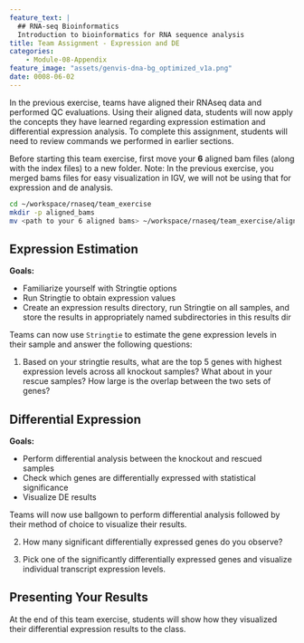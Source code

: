 ```yaml
---
feature_text: |
  ## RNA-seq Bioinformatics
  Introduction to bioinformatics for RNA sequence analysis
title: Team Assignment - Expression and DE
categories:
    - Module-08-Appendix
feature_image: "assets/genvis-dna-bg_optimized_v1a.png"
date: 0008-06-02
---
```

In the previous exercise, teams have aligned their RNAseq data and performed QC evaluations. Using their aligned data, students will now apply the concepts they have learned regarding expression estimation and differential expression analysis. To complete this assignment, students will need to review commands we performed in earlier sections.

Before starting this team exercise, first move your **6** aligned bam files (along with the index files) to a new folder. Note: In the previous exercise, you merged bams files for easy visualization in IGV, we will not be using that for expression and de analysis.

```bash
cd ~/workspace/rnaseq/team_exercise
mkdir -p aligned_bams
mv <path to your 6 aligned bams> ~/workspace/rnaseq/team_exercise/aligned_bams
```

## Expression Estimation

**Goals:**

- Familiarize yourself with Stringtie options
- Run Stringtie to obtain expression values
- Create an expression results directory, run Stringtie on all samples, and store the results in appropriately named subdirectories in this results dir

Teams can now use `Stringtie` to estimate the gene expression levels in their sample and answer the following questions:

1. Based on your stringtie results, what are the top 5 genes with highest expression levels across all knockout samples? What about in your rescue samples? How large is the overlap between the two sets of genes?  


## Differential Expression

**Goals:**

- Perform differential analysis between the knockout and rescued samples
- Check which genes are differentially expressed with statistical significance
- Visualize DE results

Teams will now use ballgown to perform differential analysis followed by their method of choice to visualize their results.

2. How many significant differentially expressed genes do you observe?

3. Pick one of the significantly differentially expressed genes and visualize individual transcript expression levels.

## Presenting Your Results
At the end of this team exercise, students will show how they visualized their differential expression results to the class.
